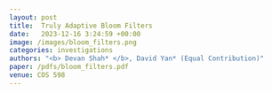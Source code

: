 ```yaml
---
layout: post
title:  Truly Adaptive Bloom Filters
date:   2023-12-16 3:24:59 +00:00
image: /images/bloom_filters.png
categories: investigations    
authors: "<b> Devan Shah* </b>, David Yan* (Equal Contribution)"
paper: /pdfs/bloom_filters.pdf
venue: COS 598
---
```

